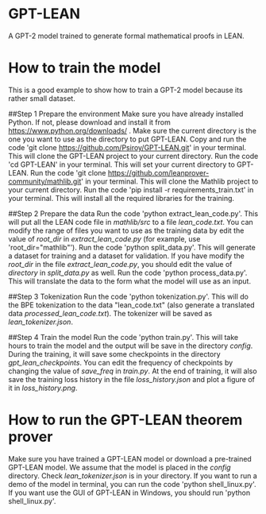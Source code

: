 # GPT-LEAN
A GPT-2 model trained to generate formal mathematical proofs in LEAN.

# How to train the model
This is a good example to show how to train a GPT-2 model because its rather small dataset.

##Step 1 Prepare the environment
Make sure you have already installed Python. If not, please download and install it from https://www.python.org/downloads/ .
Make sure the current directory is the one you want to use as the directory to put GPT-LEAN.
Copy and run the code 'git clone https://github.com/Psiroy/GPT-LEAN.git' in your terminal. This will clone the GPT-LEAN project to your current directory.
Run the code 'cd GPT-LEAN' in your terminal. This will set your current directory to GPT-LEAN.
Run the code 'git clone https://github.com/leanprover-community/mathlib.git' in your terminal. This will clone the Mathlib project to your current directory.
Run the code 'pip install -r requirements_train.txt' in your terminal. This will install all the required libraries for the training.

##Step 2 Prepare the data
Run the code 'python extract_lean_code.py'. This will put all the LEAN code file in *mathlib/src* to a file *lean_code.txt*. You can modify the range of files you want to use as the training data by edit the value of *root_dir* in *extract_lean_code.py* (for example, use 'root_dir="mathlib"').
Run the code 'python split_data.py'. This will generate a dataset for training and a dataset for validation. If you have modify the *root_dir* in the file *extract_lean_code.py*, you should edit the value of *directory* in *split_data.py* as well.
Run the code 'python process_data.py'. This will translate the data to the form what the model will use as an input.

##Step 3 Tokenization
Run the code 'python tokenization.py'. This will do the BPE tokenization to the data "lean_code.txt" (also generate a translated data *processed_lean_code.txt*). The tokenizer will be saved as *lean_tokenizer.json*.

##Step 4 Train the model
Run the code 'python train.py'. This will take hours to train the model and the output will be save in the directory *config*. During the training, it will save some checkpoints in the directory *gpt_lean_checkpoints*. You can edit the frequency of checkpoints by changing the value of *save_freq* in *train.py*.
At the end of training, it will also save the training loss history in the file *loss_history.json* and plot a figure of it in *loss_history.png*.

# How to run the GPT-LEAN theorem prover
Make sure you have trained a GPT-LEAN model or download a pre-trained GPT-LEAN model.
We assume that the model is placed in the *config* directory.
Check *lean_tokenizer.json* is in your directory.
If you want to run a demo of the model in terminal, you can run the code 'python shell_linux.py'.
If you want use the GUI of GPT-LEAN in Windows, you should run 'python shell_linux.py'.
